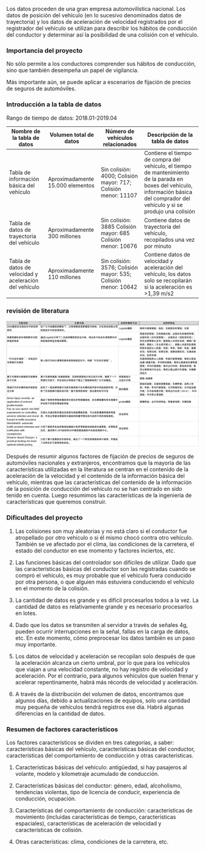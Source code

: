 Los datos proceden de una gran empresa automovilística nacional. Los datos de posición del vehículo (en lo sucesivo denominados datos de trayectoria) y los datos de aceleración de velocidad registrados por el registrador del vehículo se utilizan para describir los hábitos de conducción del conductor y determinar así la posibilidad de una colisión con el vehículo.

### Importancia del proyecto

No sólo permite a los conductores comprender sus hábitos de conducción, sino que también desempeña un papel de vigilancia.

Más importante aún, se puede aplicar a escenarios de fijación de precios de seguros de automóviles.

### Introducción a la tabla de datos

Rango de tiempo de datos: 2018.01-2019.04

|Nombre de la tabla de datos|Volumen total de datos|Número de vehículos relacionados|Descripción de la tabla de datos|
|--------|-------|-----------|----------|
|Tabla de información básica del vehículo|Aproximadamente 15.000 elementos|Sin colisión: 4000; Colisión mayor: 717; Colisión menor: 11107|Contiene el tiempo de compra del vehículo, el tiempo de mantenimiento de la parada en boxes del vehículo, información básica del comprador del vehículo y si se produjo una colisión|
|Tabla de datos de trayectoria del vehículo|Aproximadamente 300 millones|Sin colisión: 3885 Colisión mayor: 685 Colisión menor: 10676|Contiene datos de trayectoria del vehículo, recopilados una vez por minuto|
|Tabla de datos de velocidad y aceleración del vehículo|Aproximadamente 110 millones|Sin colisión: 3576; Colisión mayor: 535; Colisión menor: 10642|Contiene datos de velocidad y aceleración del vehículo, los datos solo se recopilarán si la aceleración es >1,39 m/s2|

### revisión de literatura

![Revisión de la literatura](overview.png)

Después de resumir algunos factores de fijación de precios de seguros de automóviles nacionales y extranjeros, encontramos que la mayoría de las características utilizadas en la literatura se centran en el contenido de la aceleración de la velocidad y el contenido de la información básica del vehículo, mientras que las características del contenido de la información de la posición de conducción del vehículo no se han centrado en sido tenido en cuenta. Luego resumimos las características de la ingeniería de características que queremos construir.

### Dificultades del proyecto

1. Las colisiones son muy aleatorias y no está claro si el conductor fue atropellado por otro vehículo o si él mismo chocó contra otro vehículo. También se ve afectado por el clima, las condiciones de la carretera, el estado del conductor en ese momento y factores inciertos, etc.

2. Las funciones básicas del controlador son difíciles de utilizar. Dado que las características básicas del conductor son las registradas cuando se compró el vehículo, es muy probable que el vehículo fuera conducido por otra persona, o que alguien más estuviera conduciendo el vehículo en el momento de la colisión.

3. La cantidad de datos es grande y es difícil procesarlos todos a la vez. La cantidad de datos es relativamente grande y es necesario procesarlos en lotes.

4. Dado que los datos se transmiten al servidor a través de señales 4g, pueden ocurrir interrupciones en la señal, fallas en la carga de datos, etc. En este momento, cómo preprocesar los datos también es un paso muy importante.

5. Los datos de velocidad y aceleración se recopilan solo después de que la aceleración alcanza un cierto umbral, por lo que para los vehículos que viajan a una velocidad constante, no hay registro de velocidad y aceleración. Por el contrario, para algunos vehículos que suelen frenar y acelerar repentinamente, habrá más récords de velocidad y aceleración.

6. A través de la distribución del volumen de datos, encontramos que algunos días, debido a actualizaciones de equipos, solo una cantidad muy pequeña de vehículos tendrá registros ese día. Habrá algunas diferencias en la cantidad de datos.

### Resumen de factores característicos

Los factores característicos se dividen en tres categorías, a saber: características básicas del vehículo, características básicas del conductor, características del comportamiento de conducción y otras características.

1. Características básicas del vehículo: antigüedad, si hay pasajeros al volante, modelo y kilometraje acumulado de conducción.

2. Características básicas del conductor: género, edad, alcoholismo, tendencias violentas, tipo de licencia de conducir, experiencia de conducción, ocupación.

3. Características del comportamiento de conducción: características de movimiento (incluidas características de tiempo, características espaciales), características de aceleración de velocidad y características de colisión.

4. Otras características: clima, condiciones de la carretera, etc.

